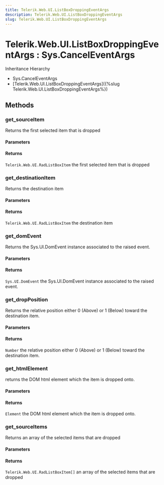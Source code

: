 ```yaml
---
title: Telerik.Web.UI.ListBoxDroppingEventArgs
description: Telerik.Web.UI.ListBoxDroppingEventArgs
slug: Telerik.Web.UI.ListBoxDroppingEventArgs
---
```


# Telerik.Web.UI.ListBoxDroppingEventArgs : Sys.CancelEventArgs 


Inheritance Hierarchy

* Sys.CancelEventArgs
* [Telerik.Web.UI.ListBoxDroppingEventArgs]({%slug Telerik.Web.UI.ListBoxDroppingEventArgs%})


## Methods

###  get_sourceItem

Returns the first selected item that is dropped 

#### Parameters

#### Returns

`Telerik.Web.UI.RadListBoxItem`  the first selected item that is dropped 

### get_destinationItem

Returns the destination item

#### Parameters

#### Returns

`Telerik.Web.UI.RadListBoxItem`  the destination item


### get_domEvent

Returns the Sys.UI.DomEvent instance associated to the raised event.

#### Parameters

#### Returns

`Sys.UI.DomEvent` the Sys.UI.DomEvent instance associated to the raised event.

### get_dropPosition

Returns the relative position either 0 (Above) or 1 (Below) toward the destination item.

#### Parameters

#### Returns

`Number`  the relative position either 0 (Above) or 1 (Below) toward the destination item.



### get_htmlElement

returns the DOM html element which the item is dropped onto. 

#### Parameters

#### Returns

`Element` the DOM html element which the item is dropped onto. 


### get_sourceItems

Returns an array of the selected items that are dropped 

#### Parameters

#### Returns

`Telerik.Web.UI.RadListBoxItem[]` an array of the selected items that are dropped 
 


